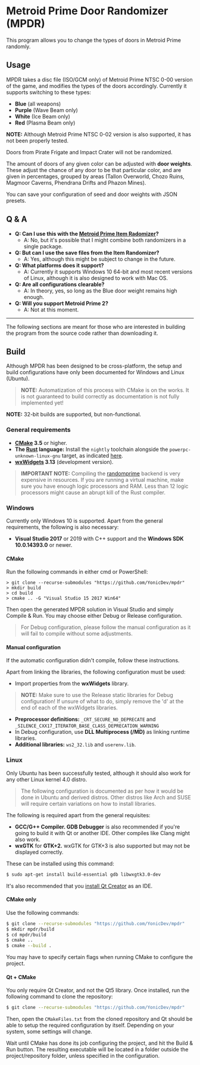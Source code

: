 # Metroid Prime Door Randomizer (MPDR)

This program allows you to change the types of doors in Metroid Prime randomly.

## Usage

MPDR takes a disc file (ISO/GCM only) of Metroid Prime NTSC 0-00 version of the game,
and modifies the types of the doors accordingly. Currently it supports switching
to these types:

* **Blue** (all weapons)
* **Purple** (Wave Beam only)
* **White** (Ice Beam only)
* **Red** (Plasma Beam only)

**NOTE:** Although Metroid Prime NTSC 0-02 version is also supported, it has not been properly tested.

Doors from Pirate Frigate and Impact Crater will not be randomized.

The amount of doors of any given color can be adjusted with **door weights**.
These adjust the chance of any door to be that particular color, and are given in percentages, grouped by areas (Tallon Overworld, Chozo Ruins, Magmoor Caverns, Phendrana Drifts and Phazon Mines).

You can save your configuration of seed and door weights with JSON presets.

## Q & A

* **Q: Can I use this with the [Metroid Prime Item Radomizer](https://github.com/etaylor8086/metroid-prime-randomizer)?**
  * A: No, but it's possible that I might combine both randomizers in a single package.
* **Q: But can I use the save files from the Item Randomizer?**
  * A: Yes, although this might be subject to change in the future.
* **Q: What platforms does it support?**
  * A: Currently it supports Windows 10 64-bit and most recent versions of Linux, although it is also designed to work with Mac OS.
* **Q: Are all configurations clearable?**
  * A: In theory, yes, so long as the Blue door weight remains high enough.
* **Q: Will you support Metroid Prime 2?**
  * A: Not at this moment.

***
The following sections are meant for those who are interested in building the program from the source code rather than downloading it.

## Build
Although MPDR has been designed to be cross-platform, the setup and build configurations have only been documented for Windows and Linux (Ubuntu).

> **NOTE:** Automatization of this process with CMake is on the works. It is not guaranteed to build correctly as documentation is not fully implemented yet!

**NOTE:** 32-bit builds are supported, but non-functional.

### General requirements

* **[CMake](https://cmake.org/download/) 3.5** or higher.
* **The [Rust](https://www.rust-lang.org/install.html) language:** Install the `nightly` toolchain alongside the `powerpc-unknown-linux-gnu` target, as indicated [here](https://github.com/YonicDev/randomprime/blob/master/compile_to_ppc/README.md).
* **[wxWidgets](https://github.com/wxWidgets/wxWidgets) 3.13** (development version).

> **IMPORTANT NOTE:** Compiling the [randomprime](https://github.com/YonicDev/randomprime/) backend is very expensive in resources. If you are running a virtual machine, make sure you have enough logic processors and RAM. Less than 12 logic processors might cause an abrupt kill of the Rust compiler.

### Windows
Currently only Windows 10 is supported. Apart from the general requirements, the following is also necessary:

* **Visual Studio 2017** or 2019 with C++ support and the **Windows SDK 10.0.14393.0** or newer.

#### CMake
Run the following commands in either cmd or PowerShell:

```posh
> git clone --recurse-submodules "https://github.com/YonicDev/mpdr"
> mkdir build
> cd build
> cmake .. -G "Visual Studio 15 2017 Win64"

```

Then open the generated MPDR solution in Visual Studio and simply Compile & Run. You may choose either Debug or Release configuration.

> For Debug configuration, please follow the manual configuration as it will fail to compile without some adjustments.

#### Manual configuration

If the automatic configuration didn't compile, follow these instructions.

Apart from linking the libraries, the following configuration must be used:
* Import properties from the **wxWidgets** library.
> **NOTE:** Make sure to use the Release static libraries for Debug configuration!  If unsure of what to do, simply remove the 'd' at the end of each of the wxWidgets libraries.
* **Preprocessor definitions:** `_CRT_SECURE_NO_DEPRECATE` and `_SILENCE_CXX17_ITERATOR_BASE_CLASS_DEPRECATION_WARNING`
* In Debug configuration, use **DLL Multiprocess (/MD)** as linking runtime libraries.
* **Additional libraries:** `ws2_32.lib` and `userenv.lib`.

### Linux
Only Ubuntu has been successfully tested, although it should also work for any other Linux kernel 4.0 distro.

> The following configuration is documented as per how it would be done in Ubuntu and derived distros. Other distros like Arch and SUSE will require certain variations on how to install libraries.

The following is required apart from the general requisites:

* **GCC/G++ Compiler. GDB Debugger** is also recommended if you're going to build it with Qt or another IDE. Other compiles like Clang might also work.
* **wxGTK** for **GTK+2.** wxGTK for GTK+3 is also supported but may not be displayed correctly.

These can be installed using this command:
```bash
$ sudo apt-get install build-essential gdb libwxgtk3.0-dev
```

It's also recommended that you [install Qt Creator](https://www.qt.io/download-open-source) as an IDE.

#### CMake only

Use the following commands:

```bash
$ git clone --recurse-submodules "https://github.com/YonicDev/mpdr"
$ mkdir mpdr/build
$ cd mpdr/build
$ cmake ..
$ cmake --build .
```

You may have to specify certain flags when running CMake to configure the project.

#### Qt + CMake
You only require Qt Creator, and not the Qt5 library. Once installed, run the following command to clone the repository:

```bash
$ git clone --recurse-submodules "https://github.com/YonicDev/mpdr"
```

Then, open the `CMakeFiles.txt` from the cloned repository and Qt should be able to setup the required configuration by itself. Depending on your system, some settings will change.

Wait until CMake has done its job configuring the project, and hit the Build & Run button. The resulting executable will be located in a folder outside the project/repository folder, unless specified in the configuration.
